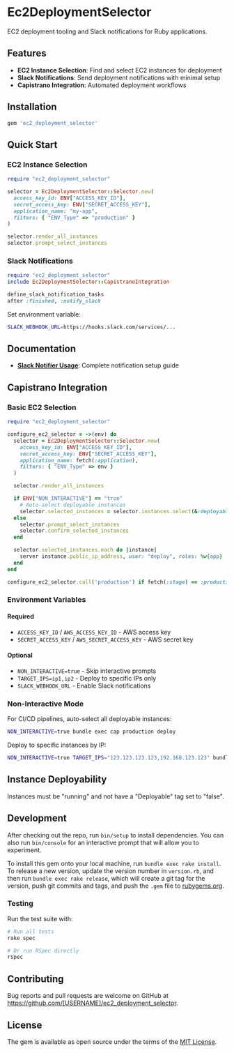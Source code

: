 # Ec2DeploymentSelector

EC2 deployment tooling and Slack notifications for Ruby applications.

## Features

- **EC2 Instance Selection**: Find and select EC2 instances for deployment
- **Slack Notifications**: Send deployment notifications with minimal setup
- **Capistrano Integration**: Automated deployment workflows

## Installation

```ruby
gem 'ec2_deployment_selector'
```

## Quick Start

### EC2 Instance Selection
```ruby
require "ec2_deployment_selector"

selector = Ec2DeploymentSelector::Selector.new(
  access_key_id: ENV["ACCESS_KEY_ID"],
  secret_access_key: ENV["SECRET_ACCESS_KEY"],
  application_name: "my-app",
  filters: { "ENV_Type" => "production" }
)

selector.render_all_instances
selector.prompt_select_instances
```

### Slack Notifications
```ruby
require "ec2_deployment_selector"
include Ec2DeploymentSelector::CapistranoIntegration

define_slack_notification_tasks
after :finished, :notify_slack
```

Set environment variable:
```bash
SLACK_WEBHOOK_URL=https://hooks.slack.com/services/...
```

## Documentation

- **[Slack Notifier Usage](SLACK_NOTIFIER_USAGE.md)**: Complete notification setup guide

## Capistrano Integration

### Basic EC2 Selection
```ruby
require "ec2_deployment_selector"

configure_ec2_selector = ->(env) do
  selector = Ec2DeploymentSelector::Selector.new(
    access_key_id: ENV["ACCESS_KEY_ID"],
    secret_access_key: ENV["SECRET_ACCESS_KEY"],
    application_name: fetch(:application),
    filters: { "ENV_Type" => env }
  )

  selector.render_all_instances

  if ENV["NON_INTERACTIVE"] == "true"
    # Auto-select deployable instances
    selector.selected_instances = selector.instances.select(&:deployable?)
  else
    selector.prompt_select_instances
    selector.confirm_selected_instances
  end

  selector.selected_instances.each do |instance|
    server instance.public_ip_address, user: "deploy", roles: %w{app}
  end
end

configure_ec2_selector.call('production') if fetch(:stage) == :production
```

### Environment Variables

#### Required
- `ACCESS_KEY_ID` / `AWS_ACCESS_KEY_ID` - AWS access key
- `SECRET_ACCESS_KEY` / `AWS_SECRET_ACCESS_KEY` - AWS secret key

#### Optional
- `NON_INTERACTIVE=true` - Skip interactive prompts
- `TARGET_IPS=ip1,ip2` - Deploy to specific IPs only
- `SLACK_WEBHOOK_URL` - Enable Slack notifications

### Non-Interactive Mode

For CI/CD pipelines, auto-select all deployable instances:
```bash
NON_INTERACTIVE=true bundle exec cap production deploy
```

Deploy to specific instances by IP:
```bash
NON_INTERACTIVE=true TARGET_IPS="123.123.123.123,192.168.123.123" bundle exec cap staging deploy
```

## Instance Deployability

Instances must be "running" and not have a "Deployable" tag set to "false".

## Development

After checking out the repo, run `bin/setup` to install dependencies. You can also run `bin/console` for an interactive prompt that will allow you to experiment.

To install this gem onto your local machine, run `bundle exec rake install`. To release a new version, update the version number in `version.rb`, and then run `bundle exec rake release`, which will create a git tag for the version, push git commits and tags, and push the `.gem` file to [rubygems.org](https://rubygems.org).

### Testing

Run the test suite with:

```bash
# Run all tests
rake spec

# Or run RSpec directly
rspec
```

## Contributing

Bug reports and pull requests are welcome on GitHub at https://github.com/[USERNAME]/ec2_deployment_selector.

## License

The gem is available as open source under the terms of the [MIT License](https://opensource.org/licenses/MIT).
